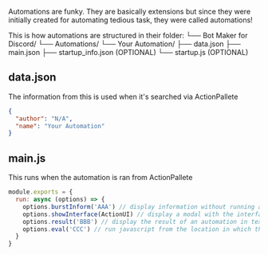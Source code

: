 Automations are funky. They are basically extensions but since they were initially created for automating tedious task, they were called automations!

This is how automations are structured in their folder:
└── Bot Maker for Discord/
    └── Automations/
        └── Your Automation/
            ├── data.json
            ├── main.json
            ├── startup_info.json (OPTIONAL)
            └── startup.js (OPTIONAL)

## data.json
The information from this is used when it's searched via ActionPallete
```json
{
  "author": "N/A",
  "name": "Your Automation"
}
```

## main.js
This runs when the automation is ran from ActionPallete
```js
module.exports = {
  run: async (options) => {
    options.burstInform('AAA') // display information without running an animation on the popup
    options.showInterface(ActionUI) // display a modal with the interface of an action
    options.result('BBB') // display the result of an automation in text form
    options.eval('CCC') // run javascript from the location in which the automation is ran
  }
}
